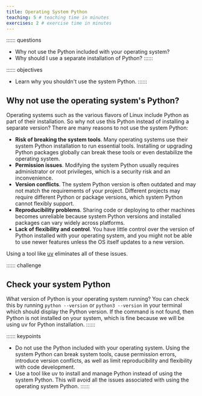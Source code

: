 ```yaml
---
title: Operating System Python
teaching: 5 # teaching time in minutes
exercises: 2 # exercise time in minutes
---
```


:::::: questions
- Why not use the Python included with your operating system?
- Why should I use a separate installation of Python?
::::::

:::::: objectives
- Learn why you shouldn't use the system Python.
::::::

## Why not use the operating system's Python?

Operating systems such as the various flavors of Linux include Python as part of their installation. So why not use this Python instead of installing a separate version? There are many reasons to not use the system Python:

- **Risk of breaking the system tools**. Many operating systems use their system Python installation to run essential tools. Installing or upgrading Python packages globally can break these tools or even destabilize the operating system.
- **Permission issues**. Modifying the system Python usually requires administrator or root privileges, which is a security risk and an inconvenience.
- **Version conflicts**. The system Python version is often outdated and may not match the requirements of your project. Different projects may require different Python or package versions, which system Python cannot flexibly support.
- **Reproducibility problems**. Sharing code or deploying to other machines becomes unreliable because system Python versions and installed packages can vary widely across platforms.
- **Lack of flexibility and control**. You have little control over the version of Python installed with your operating system, and you might not be able to use newer features unless the OS itself updates to a new version.

Using a tool like [uv](https://docs.astral.sh/uv/) eliminates all of these issues.

:::::: challenge
## Check your system Python

What version of Python is your operating system running? You can check this by running `python --version` or `python3 --version` in your terminal which should display the Python version. If the command is not found, then Python is not installed on your system, which is fine because we will be using uv for Python installation.
::::::

:::::: keypoints
- Do not use the Python included with your operating system. Using the system Python can break system tools, cause permission errors, introduce version conflicts, as well as limit reproducibility and flexibility with code development.
- Use a tool like uv to install and manage Python instead of using the system Python. This will avoid all the issues associated with using the operating system Python.
::::::
